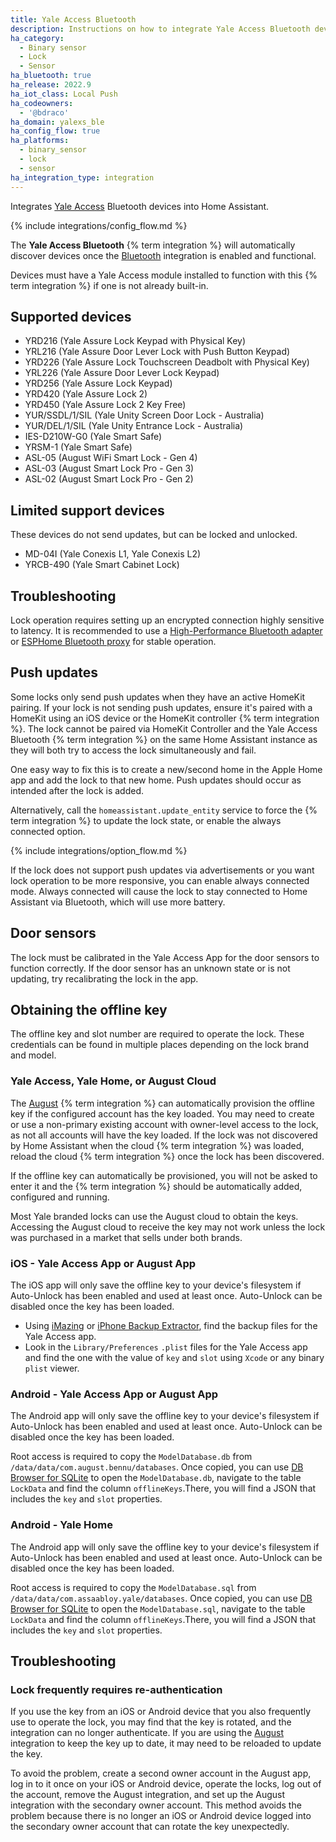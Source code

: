 ```yaml
---
title: Yale Access Bluetooth
description: Instructions on how to integrate Yale Access Bluetooth devices into Home Assistant.
ha_category:
  - Binary sensor
  - Lock
  - Sensor
ha_bluetooth: true
ha_release: 2022.9
ha_iot_class: Local Push
ha_codeowners:
  - '@bdraco'
ha_domain: yalexs_ble
ha_config_flow: true
ha_platforms:
  - binary_sensor
  - lock
  - sensor
ha_integration_type: integration
---
```


Integrates [Yale Access](https://www.yalehome.com/us/en/products/smart-technology/yale-access) Bluetooth devices into Home Assistant.

{% include integrations/config_flow.md %}

The **Yale Access Bluetooth** {% term integration %} will automatically discover devices once the [Bluetooth](/integrations/bluetooth) integration is enabled and functional.

Devices must have a Yale Access module installed to function with this {% term integration %} if one is not already built-in.

## Supported devices

- YRD216 (Yale Assure Lock Keypad with Physical Key)
- YRL216 (Yale Assure Door Lever Lock with Push Button Keypad)
- YRD226 (Yale Assure Lock Touchscreen Deadbolt with Physical Key)
- YRL226 (Yale Assure Door Lever Lock Keypad)
- YRD256 (Yale Assure Lock Keypad)
- YRD420 (Yale Assure Lock 2)
- YRD450 (Yale Assure Lock 2 Key Free)
- YUR/SSDL/1/SIL (Yale Unity Screen Door Lock - Australia)
- YUR/DEL/1/SIL (Yale Unity Entrance Lock - Australia)
- IES-D210W-G0 (Yale Smart Safe)
- YRSM-1 (Yale Smart Safe)
- ASL-05 (August WiFi Smart Lock - Gen 4)
- ASL-03 (August Smart Lock Pro - Gen 3)
- ASL-02 (August Smart Lock Pro - Gen 2)

## Limited support devices

These devices do not send updates, but can be locked and unlocked.

- MD-04I (Yale Conexis L1, Yale Conexis L2)
- YRCB-490 (Yale Smart Cabinet Lock)

## Troubleshooting

Lock operation requires setting up an encrypted connection highly sensitive to latency. It is recommended to use a [High-Performance Bluetooth adapter](/integrations/bluetooth/#known-working-high-performance-adapters) or [ESPHome Bluetooth proxy](/integrations/bluetooth/#remote-adapters-bluetooth-proxies) for stable operation.

## Push updates

Some locks only send push updates when they have an active HomeKit pairing. If your lock is not sending push updates, ensure it's paired with a HomeKit using an iOS device or the HomeKit controller {% term integration %}. The lock cannot be paired via HomeKit Controller and the Yale Access Bluetooth {% term integration %} on the same Home Assistant instance as they will both try to access the lock simultaneously and fail.

One easy way to fix this is to create a new/second home in the Apple Home app and add the lock to that new home. Push updates should occur as intended after the lock is added.

Alternatively, call the `homeassistant.update_entity` service to force the {% term integration %} to update the lock state, or enable the always connected option.

{% include integrations/option_flow.md %}

If the lock does not support push updates via advertisements or you want lock operation to be more responsive, you can enable always connected mode. Always connected will cause the lock to stay connected to Home Assistant via Bluetooth, which will use more battery.

## Door sensors

The lock must be calibrated in the Yale Access App for the door sensors to function correctly. If the door sensor has an unknown state or is not updating, try recalibrating the lock in the app.

## Obtaining the offline key

The offline key and slot number are required to operate the lock. These credentials can be found in multiple places depending on the lock brand and model.

### Yale Access, Yale Home, or August Cloud

The [August](/integrations/august) {% term integration %} can automatically provision the offline key if the configured account has the key loaded. You may need to create or use a non-primary existing account with owner-level access to the lock, as not all accounts will have the key loaded. If the lock was not discovered by Home Assistant when the cloud {% term integration %} was loaded, reload the cloud {% term integration %} once the lock has been discovered.

If the offline key can automatically be provisioned, you will not be asked to enter it and the {% term integration %} should be automatically added, configured and running.

Most Yale branded locks can use the August cloud to obtain the keys. Accessing the August cloud to receive the key may not work unless the lock was purchased in a market that sells under both brands.

### iOS - Yale Access App or August App

The iOS app will only save the offline key to your device's filesystem if Auto-Unlock has been enabled and used at least once. Auto-Unlock can be disabled once the key has been loaded.

- Using [iMazing](https://imazing.com/) or [iPhone Backup Extractor](https://www.iphonebackupextractor.com/), find the backup files for the Yale Access app.
- Look in the `Library/Preferences` `.plist` files for the Yale Access app and find the one with the value of `key` and `slot` using `Xcode` or any binary `plist` viewer.

### Android - Yale Access App or August App

The Android app will only save the offline key to your device's filesystem if Auto-Unlock has been enabled and used at least once. Auto-Unlock can be disabled once the key has been loaded.

Root access is required to copy the `ModelDatabase.db` from `/data/data/com.august.bennu/databases`. Once copied, you can use [DB Browser for SQLite](https://sqlitebrowser.org/) to open the `ModelDatabase.db`, navigate to the table `LockData` and find the column `offlineKeys`.There, you will find a JSON that includes the `key` and `slot` properties.

### Android - Yale Home

The Android app will only save the offline key to your device's filesystem if Auto-Unlock has been enabled and used at least once. Auto-Unlock can be disabled once the key has been loaded.

Root access is required to copy the `ModelDatabase.sql` from `/data/data/com.assaabloy.yale/databases`. Once copied, you can use [DB Browser for SQLite](https://sqlitebrowser.org/) to open the `ModelDatabase.sql`, navigate to the table `LockData` and find the column `offlineKeys`.There, you will find a JSON that includes the `key` and `slot` properties.

## Troubleshooting

### Lock frequently requires re-authentication

If you use the key from an iOS or Android device that you also frequently use to operate the lock, you may find that the key is rotated, and the integration can no longer authenticate. If you are using the [August](/integrations/august) integration to keep the key up to date, it may need to be reloaded to update the key. 

To avoid the problem, create a second owner account in the August app, log in to it once on your iOS or Android device, operate the locks, log out of the account, remove the August integration, and set up the August integration with the secondary owner account. This method avoids the problem because there is no longer an iOS or Android device logged into the secondary owner account that can rotate the key unexpectedly.
